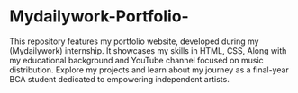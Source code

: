 # Mydailywork-Portfolio-
This repository features my portfolio website, developed during my (Mydailywork) internship. It showcases my skills in HTML, CSS, Along with my educational background and YouTube channel focused on music distribution. Explore my projects and learn about my journey as a final-year BCA student dedicated to empowering independent artists.
